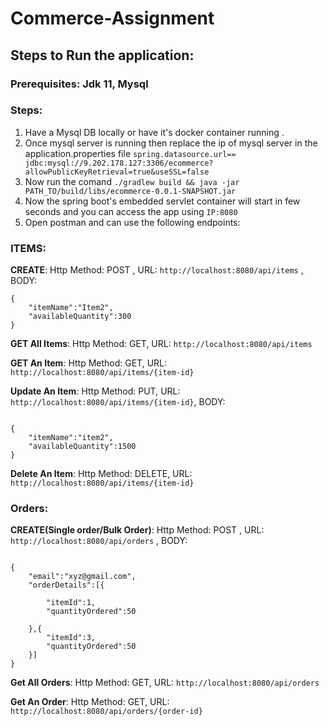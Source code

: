 # Commerce-Assignment

## Steps to Run the application: 

### Prerequisites: Jdk 11, Mysql

### Steps:

1. Have a Mysql DB locally or have it's docker container running .
2. Once mysql server is running then replace the ip of mysql server in the application.properties file `spring.datasource.url== jdbc:mysql://9.202.178.127:3306/ecommerce?allowPublicKeyRetrieval=true&useSSL=false`
3. Now run the comand `./gradlew build && java -jar PATH_TO/build/libs/ecommerce-0.0.1-SNAPSHOT.jar`
4. Now the spring boot's embedded servlet container will start in few seconds and you can access the app using `IP:8080`
5. Open postman and can use the following endpoints:

### ITEMS:

**CREATE**: Http Method: POST , URL: `http://localhost:8080/api/items` , BODY: 

```
{
	"itemName":"Item2",
	"availableQuantity":300
}

```

**GET All Items**: Http Method: GET, URL: `http://localhost:8080/api/items`

**GET An Item**: Http Method: GET, URL: `http://localhost:8080/api/items/{item-id}`

**Update An Item**: Http Method: PUT, URL: `http://localhost:8080/api/items/{item-id}`, BODY: 
```

{
	"itemName":"item2",
	"availableQuantity":1500
}

```

**Delete An Item**: Http Method: DELETE, URL: `http://localhost:8080/api/items/{item-id}`


### Orders:

**CREATE(Single order/Bulk Order)**: Http Method: POST , URL: `http://localhost:8080/api/orders` , BODY: 

```

{
	"email":"xyz@gmail.com",
	"orderDetails":[{
		
		"itemId":1,
		"quantityOrdered":50
		
	},{
		"itemId":3,
		"quantityOrdered":50
	}]
}		
```

**Get All Orders**: Http Method: GET, URL: `http://localhost:8080/api/orders`

**Get An Order**: Http Method: GET, URL: `http://localhost:8080/api/orders/{order-id}`


